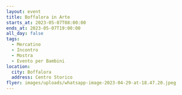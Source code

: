 ```yaml
---
layout: event
title: Boffalora in Arte
starts_at: 2023-05-07T08:00:00
ends_at: 2023-05-07T19:00:00
all_day: false
tags:
  - Mercatino
  - Incontro
  - Mostra
  - Evento per Bambini
location:
  city: Boffalora
  address: Centro Storico
flyer: images/uploads/whatsapp-image-2023-04-29-at-18.47.20.jpeg
---
```


